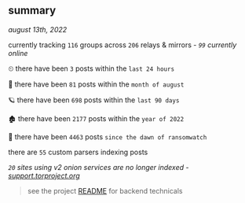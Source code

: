 
## summary
_august 13th, 2022_

currently tracking `116` groups across `206` relays & mirrors - _`99` currently online_

⏲ there have been `3` posts within the `last 24 hours`

🦈 there have been `81` posts within the `month of august`

🪐 there have been `698` posts within the `last 90 days`

🏚 there have been `2177` posts within the `year of 2022`

🦕 there have been `4463` posts `since the dawn of ransomwatch`

there are `55` custom parsers indexing posts

_`20` sites using v2 onion services are no longer indexed - [support.torproject.org](https://support.torproject.org/onionservices/v2-deprecation/)_

> see the project [README](https://github.com/joshhighet/ransomwatch#ransomwatch--) for backend technicals
